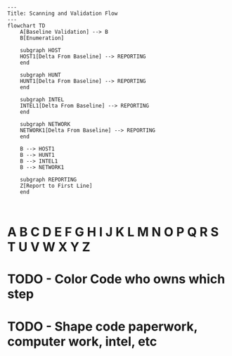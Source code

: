 ```mermaid
---
Title: Scanning and Validation Flow
---
flowchart TD
    A[Baseline Validation] --> B
    B[Enumeration]

    subgraph HOST 
    HOST1[Delta From Baseline] --> REPORTING
    end

    subgraph HUNT 
    HUNT1[Delta From Baseline] --> REPORTING
    end

    subgraph INTEL 
    INTEL1[Delta From Baseline] --> REPORTING
    end

    subgraph NETWORK 
    NETWORK1[Delta From Baseline] --> REPORTING
    end

    B --> HOST1
    B --> HUNT1
    B --> INTEL1
    B --> NETWORK1

    subgraph REPORTING
    Z[Report to First Line]
    end



```
# A B C D E F G H I J K L M N O P Q R S T U V W X Y Z
# TODO - Color Code who owns which step
# TODO - Shape code paperwork, computer work, intel, etc
